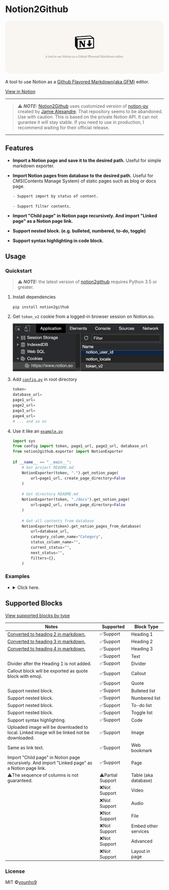 # Notion2Github

![image-0](images/image-0.png)

A tool to use Notion as a [Github Flavored Markdown(aka GFM)](https://github.github.com/gfm/) editor.

[View in Notion](https://bit.ly/2ZRElQg)

---

> ⚠️ **_NOTE:_** [Notion2Github](https://github.com/younho9/notion2github) uses customized version of [notion-py](https://github.com/jamalex/notion-py) created by [Jamie Alexandre](https://github.com/jamalex). That repository seems to be abandoned.
> Use with caution. This is based on the private Notion API. It can not gurantee it will stay stable. If you need to use in production, I recommend waiting for their official release.

---

## Features

- **Import a Notion page and save it to the desired path.**
  Useful for simple markdown exporter.

- **Import Notion pages from database to the desired path.**
  Useful for CMS(Contents Manage System) of static pages such as blog or docs page.

      - Support import by status of content.

      - Support filter contents.

- **Import "Child page" in Notion page recursively. And import "Linked page" as a Notion page link.**

- **Support nested block. (e.g. bulleted, numbered, to-do, toggle)**

- **Support syntax highlighting in code block.**

## Usage

### Quickstart

> ⚠️ **_NOTE:_** the latest version of [notion2github](https://github.com/younho9/notion2github) requires Python 3.5 or greater.

1. Install dependencies

   `pip install notion2github`

1. Get `token_v2` cookie from a logged-in browser session on Notion.so.

   ![image-1](images/image-1.png)

1. Add [`config.py`](https://github.com/younho9/notion2github/blob/main/config.py.example) in root directory

   ```python
   token=
   database_url=
   page1_url=
   page2_url=
   page3_url=
   page4_url=
   # ... and so on
   ```

1. Use it like an [`example.py`](https://github.com/younho9/notion2github/blob/main/example.py)

   ```python
   import sys
   from config import token, page1_url, page2_url, database_url
   from notion2github.exporter import NotionExporter

   if __name__ == "__main__":
       # Get project README.md
       NotionExporter(token, ".").get_notion_page(
           url=page1_url, create_page_directory=False
       )

       # Get directory README.md
       NotionExporter(token, "./docs").get_notion_page(
           url=page2_url, create_page_directory=False
       )

       # Get all contents from database
       NotionExporter(token).get_notion_pages_from_database(
           url=database_url,
           category_column_name="Category",
           status_column_name="",
           current_status="",
           next_status="",
           filters={},
       )
   ```

### Examples

- <details><summary>Click here.</summary>

      	#### Example : Categorize content by "Select" property.

      	- Create "Select" column and specify category by page.

      		![image-2](images/image-2.png)

      	- Pass `category_column_name` to parameter.

      		```python
      		NotionExporter(token).get_notion_pages_from_database(
      		    url=database_url,
      		    category_column_name="Category"
      		)
      		```

      	#### Example : Get content by status.

      	- Create "Select" column and specify status of page.

      		![image-3](images/image-3.png)

      	- Pass `status_column_name`, `current_status`, `next_status` to parameter.

      		```python
      		NotionExporter(token).get_notion_pages_from_database(
      		    url=database_url,
      		    status_column_name="Status",
      		    current_status="✅ Completed",
      		    next_status="🖨 Published"
      		)
      		```

      	- After extract page, status will be changed.

      		![image-4](images/image-4.png)

      	#### Example : Apply filter

      	- Pass key, value pair of filter list to `filters` parameter.

      		```python
      		NotionExporter(token).get_notion_pages_from_database(
      		    url=database_url,
      		    filter={"Name" : "Basic Blocks"}
      		)
      		```

  </details>

## Supported Blocks

[View supported blocks by type](/acc3dfd0339e4cacb5baae8673fddfad?v=83b3d2a66f634940987d1142e51da175)

| Notes                                                                                           | Supported         | Block Type           |
| ----------------------------------------------------------------------------------------------- | ----------------- | -------------------- |
| [Converted to heading 2 in markdown.](https://bit.ly/3hEM8ak)                                   | ✅Support         | Heading 1            |
| [Converted to heading 3 in markdown.](https://bit.ly/3hEM8ak)                                   | ✅Support         | Heading 2            |
| [Converted to heading 4 in markdown.](https://bit.ly/3hEM8ak)                                   | ✅Support         | Heading 3            |
|                                                                                                 | ✅Support         | Text                 |
| Divider after the Heading 1 is not added.                                                       | ✅Support         | Divider              |
| Callout block will be exported as quote block with emoji.                                       | ✅Support         | Callout              |
|                                                                                                 | ✅Support         | Quote                |
| Support nested block.                                                                           | ✅Support         | Bulleted list        |
| Support nested block.                                                                           | ✅Support         | Numbered list        |
| Support nested block.                                                                           | ✅Support         | To-do list           |
| Support nested block.                                                                           | ✅Support         | Toggle list          |
| Support syntax highlighting.                                                                    | ✅Support         | Code                 |
| Uploaded image will be downloaded to local. Linked image will be linked not be downloaded.      | ✅Support         | Image                |
| Same as link text.                                                                              | ✅Support         | Web bookmark         |
| Import "Child page" in Notion page recursively. And import "Linked page" as a Notion page link. | ✅Support         | Page                 |
| ⚠️The sequence of columns is not guaranteed.                                                    | ⚠️Partial Support | Table (aka database) |
|                                                                                                 | ❌Not Support     | Video                |
|                                                                                                 | ❌Not Support     | Audio                |
|                                                                                                 | ❌Not Support     | File                 |
|                                                                                                 | ❌Not Support     | Embed other services |
|                                                                                                 | ❌Not Support     | Advanced             |
|                                                                                                 | ❌Not Support     | Layout in page       |

### License

MIT ©[younho9](https://github.com/younho9)

